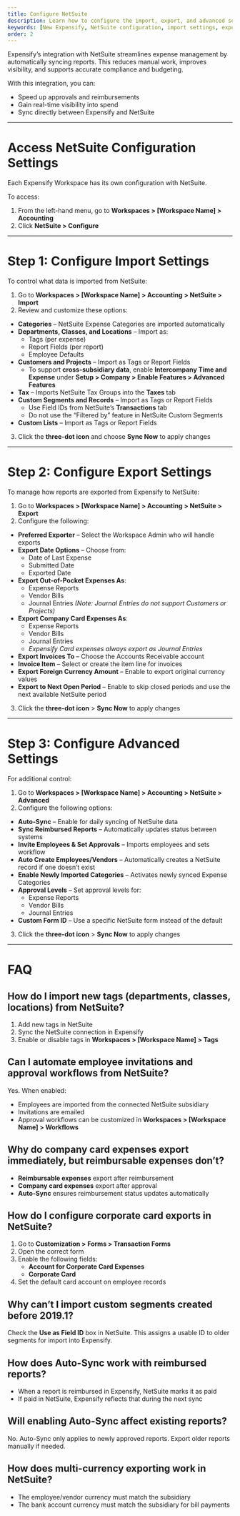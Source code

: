 ```yaml
---
title: Configure NetSuite
description: Learn how to configure the import, export, and advanced settings for Expensify's integration with NetSuite.
keywords: [New Expensify, NetSuite configuration, import settings, export settings, advanced sync, tags, corporate card export]
order: 2
---
```



Expensify’s integration with NetSuite streamlines expense management by automatically syncing reports. This reduces manual work, improves visibility, and supports accurate compliance and budgeting.

With this integration, you can:

- Speed up approvals and reimbursements
- Gain real-time visibility into spend
- Sync directly between Expensify and NetSuite

---

# Access NetSuite Configuration Settings

Each Expensify Workspace has its own configuration with NetSuite.

To access:

1. From the left-hand menu, go to **Workspaces > [Workspace Name] > Accounting**
2. Click **NetSuite > Configure**

---

# Step 1: Configure Import Settings

To control what data is imported from NetSuite:

1. Go to **Workspaces > [Workspace Name] > Accounting > NetSuite > Import**
2. Review and customize these options:

- **Categories** – NetSuite Expense Categories are imported automatically
- **Departments, Classes, and Locations** – Import as:
  - Tags (per expense)
  - Report Fields (per report)
  - Employee Defaults
- **Customers and Projects** – Import as Tags or Report Fields  
  - To support **cross-subsidiary data**, enable **Intercompany Time and Expense** under **Setup > Company > Enable Features > Advanced Features**
- **Tax** – Imports NetSuite Tax Groups into the **Taxes** tab
- **Custom Segments and Records** – Import as Tags or Report Fields  
  - Use Field IDs from NetSuite’s **Transactions** tab  
  - Do not use the “Filtered by” feature in NetSuite Custom Segments
- **Custom Lists** – Import as Tags or Report Fields

3. Click the **three-dot icon** and choose **Sync Now** to apply changes

---

# Step 2: Configure Export Settings

To manage how reports are exported from Expensify to NetSuite:

1. Go to **Workspaces > [Workspace Name] > Accounting > NetSuite > Export**
2. Configure the following:

- **Preferred Exporter** – Select the Workspace Admin who will handle exports
- **Export Date Options** – Choose from:
  - Date of Last Expense
  - Submitted Date
  - Exported Date
- **Export Out-of-Pocket Expenses As**:
  - Expense Reports
  - Vendor Bills
  - Journal Entries *(Note: Journal Entries do not support Customers or Projects)*
- **Export Company Card Expenses As**:
  - Expense Reports
  - Vendor Bills
  - Journal Entries  
  - *Expensify Card expenses always export as Journal Entries*
- **Export Invoices To** – Choose the Accounts Receivable account
- **Invoice Item** – Select or create the item line for invoices
- **Export Foreign Currency Amount** – Enable to export original currency values
- **Export to Next Open Period** – Enable to skip closed periods and use the next available NetSuite period

3. Click the **three-dot icon** > **Sync Now** to apply changes

---

# Step 3: Configure Advanced Settings

For additional control:

1. Go to **Workspaces > [Workspace Name] > Accounting > NetSuite > Advanced**
2. Configure the following options:

- **Auto-Sync** – Enable for daily syncing of NetSuite data
- **Sync Reimbursed Reports** – Automatically updates status between systems
- **Invite Employees & Set Approvals** – Imports employees and sets workflow
- **Auto Create Employees/Vendors** – Automatically creates a NetSuite record if one doesn’t exist
- **Enable Newly Imported Categories** – Activates newly synced Expense Categories
- **Approval Levels** – Set approval levels for:
  - Expense Reports
  - Vendor Bills
  - Journal Entries
- **Custom Form ID** – Use a specific NetSuite form instead of the default

3. Click the **three-dot icon** > **Sync Now** to apply changes

---

# FAQ

## How do I import new tags (departments, classes, locations) from NetSuite?

1. Add new tags in NetSuite
2. Sync the NetSuite connection in Expensify
3. Enable or disable tags in **Workspaces > [Workspace Name] > Tags**


## Can I automate employee invitations and approval workflows from NetSuite?

Yes. When enabled:

- Employees are imported from the connected NetSuite subsidiary
- Invitations are emailed
- Approval workflows can be customized in **Workspaces > [Workspace Name] > Workflows**


## Why do company card expenses export immediately, but reimbursable expenses don’t?

- **Reimbursable expenses** export after reimbursement
- **Company card expenses** export after approval
- **Auto-Sync** ensures reimbursement status updates automatically


## How do I configure corporate card exports in NetSuite?

1. Go to **Customization > Forms > Transaction Forms**
2. Open the correct form
3. Enable the following fields:
   - **Account for Corporate Card Expenses**
   - **Corporate Card**
4. Set the default card account on employee records


## Why can’t I import custom segments created before 2019.1?

Check the **Use as Field ID** box in NetSuite. This assigns a usable ID to older segments for import into Expensify.


## How does Auto-Sync work with reimbursed reports?

- When a report is reimbursed in Expensify, NetSuite marks it as paid
- If paid in NetSuite, Expensify reflects that during the next sync


## Will enabling Auto-Sync affect existing reports?

No. Auto-Sync only applies to newly approved reports. Export older reports manually if needed.


## How does multi-currency exporting work in NetSuite?

- The employee/vendor currency must match the subsidiary
- The bank account currency must match the subsidiary for bill payments

